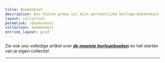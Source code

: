 ```yaml
---
title: Boekenkast
description: Een kleine greep uit mijn persoonlijke horloge-boekenkast
layout: collection
permalink: /boekenkast
collection: boekenkast
entries_layout: grid
---
```

Zie ook ons volledige artikel over [_**de mooiste horlogeboeken**_](/accessoires/mooiste-horloge-boeken) en het starten van je eigen collectie!

*** 
